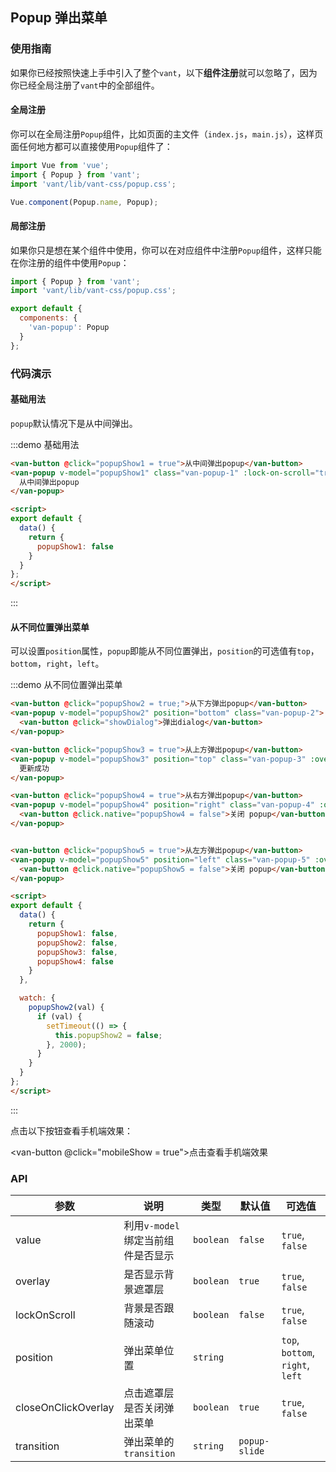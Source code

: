 <style>
@component-namespace demo {
  @b popup {
    .van-button {
      margin: 10px 15px;
    }

    .van-popup-1 {
      width: 60%;
      box-sizing: border-box;
      padding: 20px;
      border-radius: 5px;
      text-align: center;
    }

    .van-popup-2 {
      width: 100%;
      height: 200px;
      box-sizing: border-box;
      padding: 20px;
    }

    .van-popup-3 {
      line-height: 50px;
      text-align: center;
      background-color: rgba(0, 0, 0, 0.701961);
      color: #fff;
    }

    .van-popup-4,
    .van-popup-5 {
      width: 100%;
      height: 100%;
    }
  }
}
</style>

<script>
import MobileComputed from 'components/mobile-computed';
import Dialog from 'packages/dialog';

export default {
  mixins: [MobileComputed],

  data() {
    return {
      popupShow1: false,
      popupShow2: false,
      popupShow3: false,
      popupShow4: false,
      popupShow5: false
    }
  },

  watch: {
    popupShow3(val) {
      if (val) {
        setTimeout(() => {
          this.popupShow3 = false;
        }, 2000);
      }
    }
  },

  methods: {
    showDialog() {
      Dialog.confirm({
        title: 'confirm标题',
        message: '弹窗提示文字，左右始终距离边20PX，上下距离20PX，文字左对齐。弹窗提示文字，左右始终距离边20PX，上下距离20PX，文字左对齐。'
      }).then((action) => {
        console.log(action);
      }, (error) => {
        console.log(error);
      });
    }
  }
};
</script>

## Popup 弹出菜单

### 使用指南

如果你已经按照快速上手中引入了整个`vant`，以下**组件注册**就可以忽略了，因为你已经全局注册了`vant`中的全部组件。

#### 全局注册

你可以在全局注册`Popup`组件，比如页面的主文件（`index.js`，`main.js`），这样页面任何地方都可以直接使用`Popup`组件了：

```js
import Vue from 'vue';
import { Popup } from 'vant';
import 'vant/lib/vant-css/popup.css';

Vue.component(Popup.name, Popup);
```

#### 局部注册

如果你只是想在某个组件中使用，你可以在对应组件中注册`Popup`组件，这样只能在你注册的组件中使用`Popup`：

```js
import { Popup } from 'vant';
import 'vant/lib/vant-css/popup.css';

export default {
  components: {
    'van-popup': Popup
  }
};
```

### 代码演示

#### 基础用法

`popup`默认情况下是从中间弹出。

:::demo 基础用法
```html
<van-button @click="popupShow1 = true">从中间弹出popup</van-button>
<van-popup v-model="popupShow1" class="van-popup-1" :lock-on-scroll="true">
  从中间弹出popup
</van-popup>

<script>
export default {
  data() {
    return {
      popupShow1: false
    }
  }
};
</script>
```
:::

#### 从不同位置弹出菜单

可以设置`position`属性，`popup`即能从不同位置弹出，`position`的可选值有`top`，`bottom`，`right`，`left`。

:::demo 从不同位置弹出菜单
```html
<van-button @click="popupShow2 = true;">从下方弹出popup</van-button>
<van-popup v-model="popupShow2" position="bottom" class="van-popup-2">
  <van-button @click="showDialog">弹出dialog</van-button>
</van-popup>

<van-button @click="popupShow3 = true">从上方弹出popup</van-button>
<van-popup v-model="popupShow3" position="top" class="van-popup-3" :overlay="false">
  更新成功
</van-popup>

<van-button @click="popupShow4 = true">从右方弹出popup</van-button>
<van-popup v-model="popupShow4" position="right" class="van-popup-4" :overlay="false">
  <van-button @click.native="popupShow4 = false">关闭 popup</van-button>
</van-popup>


<van-button @click="popupShow5 = true">从左方弹出popup</van-button>
<van-popup v-model="popupShow5" position="left" class="van-popup-5" :overlay="false">
  <van-button @click.native="popupShow5 = false">关闭 popup</van-button>
</van-popup>

<script>
export default {
  data() {
    return {
      popupShow1: false,
      popupShow2: false,
      popupShow3: false,
      popupShow4: false
    }
  },

  watch: {
    popupShow2(val) {
      if (val) {
        setTimeout(() => {
          this.popupShow2 = false;
        }, 2000);
      }
    }
  }
};
</script>
```
:::

点击以下按钮查看手机端效果：

<van-button @click="mobileShow = true">点击查看手机端效果</van-button>
<mobile-popup v-model="mobileShow" :url="mobileUrl"></mobile-popup>

### API

| 参数       | 说明      | 类型       | 默认值       | 可选值       |
|-----------|-----------|-----------|-------------|-------------|
| value | 利用`v-model`绑定当前组件是否显示 | `boolean`  | `false` | `true`, `false`  |
| overlay | 是否显示背景遮罩层 | `boolean`  | `true` | `true`, `false`  |
| lockOnScroll | 背景是否跟随滚动 | `boolean`  | `false` | `true`, `false`  |
| position | 弹出菜单位置 | `string`  |  | `top`, `bottom`, `right`, `left`  |
| closeOnClickOverlay | 点击遮罩层是否关闭弹出菜单 | `boolean`  | `true` | `true`, `false`  |
| transition | 弹出菜单的`transition` | `string`  | `popup-slide` |   |
